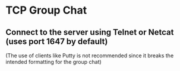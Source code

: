 # TCP Group Chat

## Connect to the server using Telnet or Netcat (uses port 1647 by default)

(The use of clients like Putty is not recommended since it breaks the intended formatting for the group chat)
